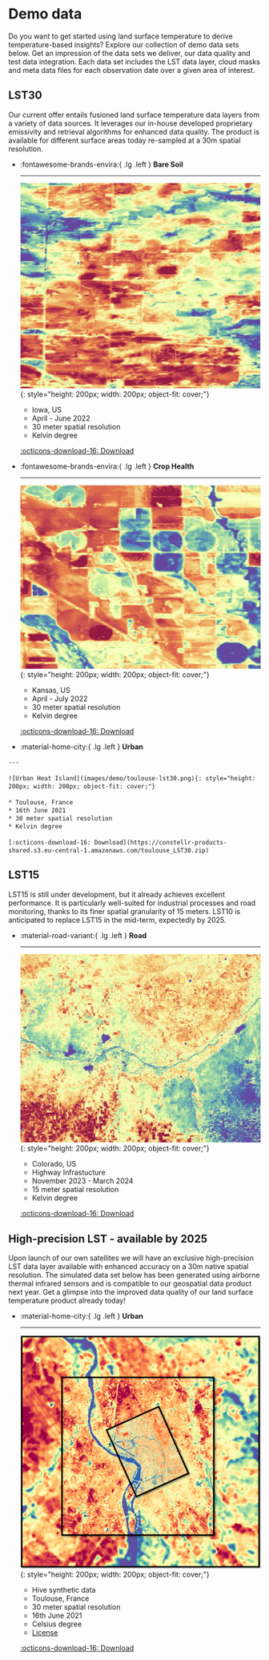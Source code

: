 # Demo data
Do you want to get started using land surface temperature to derive temperature-based insights? Explore our collection of demo data sets below. Get an impression of the data sets we deliver, our data quality and test data integration. Each data set includes the LST data layer, cloud masks and meta data files for each observation date over a given area of interest. 

<!-- - [Brasil Rioverde Fields](https://constellr-products-shared.s3.eu-central-1.amazonaws.com/br-rioverde-2023.zip)
- [Brasil Barreiras Fields](https://constellr-products-shared.s3.eu-central-1.amazonaws.com/br-barreiras-2023.zip)
- [France Marne Fields](https://constellr-products-shared.s3.eu-central-1.amazonaws.com/fr-marne-2023.zip)
- [US Pontiac Fields](https://constellr-products-shared.s3.eu-central-1.amazonaws.com/us-pontiac-2023.zip)
- [Germany Freiburg/Breisgau, Urban/Forest/Agriculture](https://constellr-products-shared.s3.eu-central-1.amazonaws.com/germany_freiburg_breisgau-urban-forest-agriculture.zip) -->

## LST30
Our current offer entails fusioned land surface temperature data layers from a variety of data sources. It leverages our in-house developed proprietary emissivity and retrieval algorithms for enhanced data quality. The product is available for different surface areas today re-sampled at a 30m spatial resolution. 


<div class="grid cards" markdown>

-   :fontawesome-brands-envira:{ .lg .left }  __Bare Soil__

    ---

    ![baresoil monitoring](images/demo/baresoil-lst15.png){: style="height: 200px; width: 200px; object-fit: cover;"}


    * Iowa, US
    * April - June 2022
    * 30 meter spatial resolution
    * Kelvin degree

    [:octicons-download-16: Download](https://constellr-products-shared.s3.eu-central-1.amazonaws.com/constellr-baresoil_monitoring2022.zip)

-   :fontawesome-brands-envira:{ .lg .left }  __Crop Health__

    ---

    ![vegetation monitoring](images/demo/health-lst15.png){: style="height: 200px; width: 200px; object-fit: cover;"}

    * Kansas, US
    * April - July 2022
    * 30 meter spatial resolution
    * Kelvin degree

    [:octicons-download-16: Download](https://constellr-products-shared.s3.eu-central-1.amazonaws.com/constellr_vegetation_monitoring_2022.zip)

-    :material-home-city:{ .lg .left }  __Urban__
     
    ---
  
    ![Urban Heat Island](images/demo/toulouse-lst30.png){: style="height: 200px; width: 200px; object-fit: cover;"}

    * Toulouse, France
    * 16th June 2021
    * 30 meter spatial resolution
    * Kelvin degree

    [:octicons-download-16: Download](https://constellr-products-shared.s3.eu-central-1.amazonaws.com/toulouse_LST30.zip)    




</div>


## LST15
 LST15 is still under development, but it already achieves excellent performance. It is particularly well-suited for industrial processes and road monitoring, thanks to its finer spatial granularity of 15 meters.
LST10 is anticipated to replace LST15 in the mid-term, expectedly by 2025.

<div class="grid cards" markdown>

-   :material-road-variant:{ .lg .left }  __Road__

    ---

    ![colorado](images/demo/colorado-highway-lst15.png){: style="height: 200px; width: 200px; object-fit: cover;"}

    * Colorado, US
    * Highway Infrastucture
    * November 2023 - March 2024
    * 15 meter spatial resolution
    * Kelvin degree

    [:octicons-download-16: Download](https://constellr-products-shared.s3.eu-central-1.amazonaws.com/colorado-highway-2024.zip)


 
</div>


## High-precision LST - available by 2025
Upon launch of our own satellites we will have an exclusive high-precision LST data layer available with enhanced accuracy on a 30m native spatial resolution. The simulated data set below has been generated using airborne thermal infrared sensors and is compatible to our geospatial data product next year. Get a glimpse into the improved data quality of our land surface temperature product already today!


<div class="grid cards" markdown>

-   :material-home-city:{ .lg .left }  __Urban__

    ---

    ![toulouse](images/demo/toulouse.png){: style="height: 200px; width: 200px; object-fit: cover;"}

    * Hive synthetic data
    * Toulouse, France
    * 30 meter spatial resolution
    * 16th June 2021
    * Celsius degree
    * [License](https://doi.org/10.1016/j.dib.2023.109109)
    

    [:octicons-download-16: Download](https://constellr-products-shared.s3.eu-central-1.amazonaws.com/constellr-toulouse_hive_synthetic2021.zip)

 
</div>
